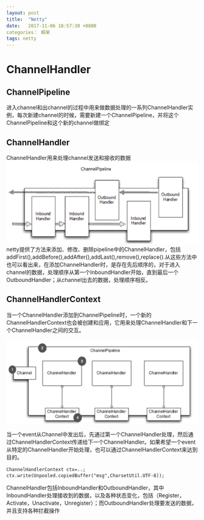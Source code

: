 ```yaml
---
layout: post
title:  "Netty"
date:   2017-11-06 18:57:30 +0800
categories： 框架
tags: netty
---
```


# ChannelHandler

## ChannelPipeline  
进入channel和出channel的过程中用来做数据处理的一系列ChannelHandler实例，每次新建channel的时候，需要新建一个ChannelPipeline，并将这个ChannelPipeline和这个新的channel做绑定  

## ChannelHandler  
ChannelHandler用来处理channel发送和接收的数据  
![](/_pic/201710/pipeline.png)
netty提供了方法来添加、修改、删除pipeline中的ChannelHandler，包括addFirst(),addBefore(),addAfter(),addLast(),remove(),replace().从这些方法中也可以看出来，在添加ChannelHandler时，是存在先后顺序的，对于进入channel的数据，处理顺序从第一个InboundHandler开始，直到最后一个OutboundHandler；从channel出去的数据，处理顺序相反。

## ChannelHandlerContext
当一个ChannelHandler添加到ChannelPipeline时，一个新的ChannelHandlerContext也会被创建和应用，它用来处理ChannelHandler和下一个ChannelHandler之间的交互。  

![](/_pic/201710/channelHandlerContext.png)  

当一个event从Channel中发出后，先通过第一个ChannelHandler处理，然后通过ChannelHandlerContext传递给下一个ChannelHandler。如果希望一个event从特定的ChannelHandler开始处理，也可以通过ChannelHandlerContext来达到目的。  

~~~
ChannelHandlerContext ctx=..;
ctx.write(Unpooled.copiedBuffer("msg",CharsetUtil.UTF-8));
~~~  

ChannelHandler包括InboundHandler和OutboundHandler，其中InboundHandler处理接收到的数据，以及各种状态变化，包括（Register，Activate，Unactivate，Unregister）；而OutboundHandler处理要发送的数据，并且支持各种拦截操作
